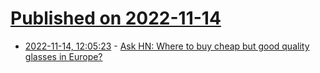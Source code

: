 # [Published on 2022-11-14](index.md)

* [2022-11-14, 12:05:23](https://news.ycombinator.com/item?id=33592860) - [Ask HN: Where to buy cheap but good quality glasses in Europe?](https://news.ycombinator.com/item?id=33592860)

